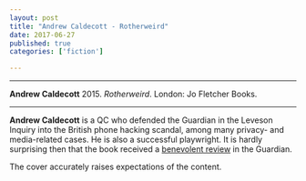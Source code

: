 ```yaml
---
layout: post
title: "Andrew Caldecott - Rotherweird"
date: 2017-06-27
published: true
categories: ['fiction']

---
```



***
<b>Andrew Caldecott</b> 2015. _Rotherweird_. London: Jo Fletcher Books.

***
**Andrew Caldecott** is a QC who defended the Guardian in the Leveson Inquiry into the British phone hacking scandal, among many privacy- and media-related cases.  He is also a successful playwright.  It is hardly surprising then that the book received a [benevolent review](https://www.theguardian.com/books/2017/may/18/rotherweird-by-andrew-caldecott-review) in the Guardian.   

<img align="right" src="https://www.quercusbooks.co.uk/assets/Quercus/img/book/619/isbn9781784297619.jpg" alt="">  The cover accurately raises expectations of the content.   

